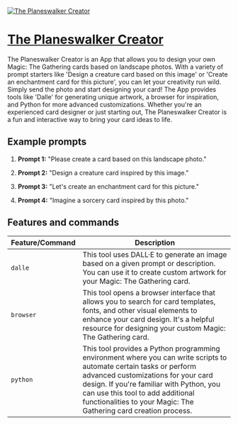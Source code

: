 [![The Planeswalker Creator](https://files.oaiusercontent.com/file-LI52VPFAdiYZhbt0vLweDpBD?se=2123-10-17T07%3A19%3A30Z&sp=r&sv=2021-08-06&sr=b&rscc=max-age%3D31536000%2C%20immutable&rscd=attachment%3B%20filename%3Db50fb991-f7ed-4956-94ee-1428c50b361a.png&sig=k6jrafh3o48/lEypXVVPXNiYEo80F/UHLKeBWP/4bTI%3D)](https://chat.openai.com/g/g-ZyrfX7kKg-the-planeswalker-creator)

# [The Planeswalker Creator](https://chat.openai.com/g/g-ZyrfX7kKg-the-planeswalker-creator)

The Planeswalker Creator is an App that allows you to design your own Magic: The Gathering cards based on landscape photos. With a variety of prompt starters like 'Design a creature card based on this image' or 'Create an enchantment card for this picture', you can let your creativity run wild. Simply send the photo and start designing your card! The App provides tools like 'Dalle' for generating unique artwork, a browser for inspiration, and Python for more advanced customizations. Whether you're an experienced card designer or just starting out, The Planeswalker Creator is a fun and interactive way to bring your card ideas to life.

## Example prompts

1. **Prompt 1:** "Please create a card based on this landscape photo."

2. **Prompt 2:** "Design a creature card inspired by this image."

3. **Prompt 3:** "Let's create an enchantment card for this picture."

4. **Prompt 4:** "Imagine a sorcery card inspired by this photo."


## Features and commands

| Feature/Command | Description |
| --- | --- |
| `dalle` | This tool uses DALL·E to generate an image based on a given prompt or description. You can use it to create custom artwork for your Magic: The Gathering card. |
| `browser` | This tool opens a browser interface that allows you to search for card templates, fonts, and other visual elements to enhance your card design. It's a helpful resource for designing your custom Magic: The Gathering card. |
| `python` | This tool provides a Python programming environment where you can write scripts to automate certain tasks or perform advanced customizations for your card design. If you're familiar with Python, you can use this tool to add additional functionalities to your Magic: The Gathering card creation process. |